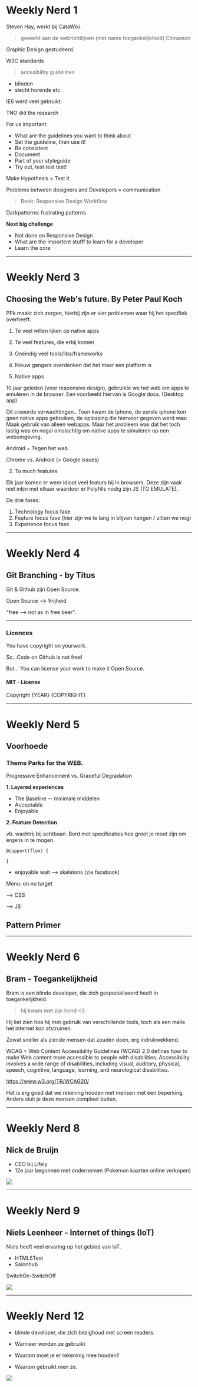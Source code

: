 # Weekly Nerd 1

Steven Hay, werkt bij CataWiki.

> gewerkt aan de webrichtlijnen (met name toegankelijkheid)
> Cinnamon

Graphic Design gestudeerd.

W3C standards
> accesibility guidelines
  - blinden
  - slecht horende etc.

IE6 werd veel gebruikt.

TNO did the research

For us important:

- What are the guidelines you want to think about
- Set the guideline, then use it!
- Be consistent
- Document
- Part of your styleguide
- Try out, test test test!

Make Hypothesis > Test it

Problems between designers and Developers = communication

> Book: Responsive Design Workflow

Darkpatterns: fustrating patterns

**Next big challenge**

- Not done on Responsive Design
- What are the importent stufff to learn for a developer
- Learn the core

-------

# Weekly Nerd 3

## Choosing the Web's future. By Peter Paul Koch

PPk maakt zich zorgen, hierbij zijn er vier problemen waar hij het specifiek overheeft:

1. Te veel willen lijken op native apps
2. Te veel features, die erbij komen
3. Oneindig veel tools/libs/frameworks
4. Nieuw gangers overdenken dat het maar een platform is

1. Native apps

10 jaar geleden (voor responsive design), gebruikte we het web om apps te emuleren in de browser. Een voorbeeld hiervan is Google docs. (Desktop app)

Dit creeerde verwachtingen.. Toen kwam de Iphone, de eerste iphone kon geen native apps gebruiken, de oplossing die hiervoor gegeven werd was: Maak gebruik van alleen webapps. Maar het probleem was dat het toch lastig was en nogal omslachtig om native apps te simuleren op een webomgeving.

Android = Tegen het web

Chrome vs. Android (= Google issues)

2. To much features

Elk jaar komen er weer idioot veel featurs bij in browsers. Deze zijn vaak niet inlijn met elkaar waardoor er Polyfills nodig zijn JS (TO EMULATE).

De drie fases:

1. Technology focus fase
2. Feature focus fase (hier zijn we te lang in blijven hangen / zitten we nog)
3. Experience focus fase

------

# Weekly Nerd 4

## Git Branching - by Titus

Git & Github zijn Open Source.

Open Source --> Vrijheid

"free --> not as in free beer".

----

### Licences

You have copyright on yourwork.

So...Code on Github is not free!

But... You can license your work
to make it Open Source.

#### MIT - License

Copyright {YEAR} {COPYRIGHT}

-----
# Weekly Nerd 5

## Voorhoede

### Theme Parks for the WEB.

Progressive Enhancement
vs. Graceful Degradation

**1. Layered experiences**

- The Baseline  -- minimale middelen
- Acceptable
- Enjoyable

**2. Feature Detection**

vb. wachtrij bij achtbaan. Bord met specificaties hoe groot je moet zijn om ergens in te mogen.

```
@support(flex) {

}
```

- enjoyable wait --> skeletons (zie facebook)

Menu: on no target

--> CSS

--> JS

## Pattern Primer

---------------

# Weekly Nerd 6

## Bram - Toegankelijkheid

Bram is een blinde developer, die zich gespecialiseerd heeft in toegankelijkheid.

> hij kwam met zijn hond <3

Hij liet zien hoe hij met gebruik van verschillende tools, toch als een malle het internet kon afstruinen.

Zowat sneller als ziende mensen dat zouden doen, erg indrukwekkend.

WCAG = Web Content Accessibility Guidelines (WCAG) 2.0 defines how to make Web content more accessible to people with disabilities. Accessibility involves a wide range of disabilities, including visual, auditory, physical, speech, cognitive, language, learning, and neurological disabilities.

https://www.w3.org/TR/WCAG20/

Het is erg goed dat we rekening houden met mensen met een beperking. Anders sluit je deze mensen compleet buiten.

 -----

# Weekly Nerd 8
## Nick de Bruijn

- CEO bij Lifely
- 12e jaar begonnen met ondernemen (Pokemon kaarten online verkopen)

<img src="img/wn-12.jpeg" />

-------------
# Weekly Nerd 9

## Niels Leenheer - Internet of things (IoT)

Niels heeft veel ervaring op het gebied van IoT.

 - HTML5Test
 - Salonhub

 SwitchOn-SwitchOff

<img src="img/wn-10.jpeg" />

--------------
# Weekly Nerd 12

- blinde developer, die zich bezighoud met screen readers.

- Wanneer worden ze gebruikt
- Waarom moet je er rekeninig mee houden?
- Waarom gebruikt men ze.

<img src="img/wn-8.jpeg" />

